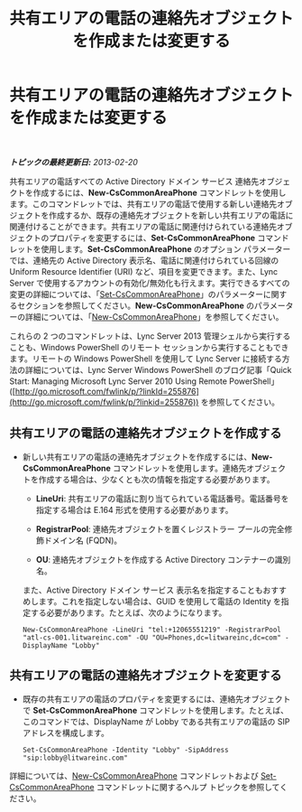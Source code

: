 ﻿---
title: 共有エリアの電話の連絡先オブジェクトを作成または変更する
TOCTitle: 共有エリアの電話の連絡先オブジェクトを作成または変更する
ms:assetid: eec33ad1-e4f2-49b2-91d6-d5a9d2e1714b
ms:mtpsurl: https://technet.microsoft.com/ja-jp/library/JJ994083(v=OCS.15)
ms:contentKeyID: 52056743
ms.date: 05/19/2016
mtps_version: v=OCS.15
ms.translationtype: HT
---

# 共有エリアの電話の連絡先オブジェクトを作成または変更する

 

_**トピックの最終更新日:** 2013-02-20_

共有エリアの電話すべての Active Directory ドメイン サービス 連絡先オブジェクトを作成するには、**New-CsCommonAreaPhone** コマンドレットを使用します。このコマンドレットでは、共有エリアの電話で使用する新しい連絡先オブジェクトを作成するか、既存の連絡先オブジェクトを新しい共有エリアの電話に関連付けることができます。共有エリアの電話に関連付けられている連絡先オブジェクトのプロパティを変更するには、**Set-CsCommonAreaPhone** コマンドレットを使用します。**Set-CsCommonAreaPhone** のオプション パラメーターでは、連絡先の Active Directory 表示名、電話に関連付けられている回線の Uniform Resource Identifier (URI) など、項目を変更できます。また、Lync Server で使用するアカウントの有効化/無効化も行えます。実行できるすべての変更の詳細については、「[Set-CsCommonAreaPhone](set-cscommonareaphone.md)」のパラメーターに関するセクションを参照してください。**New-CsCommonAreaPhone** のパラメーターの詳細については、「[New-CsCommonAreaPhone](new-cscommonareaphone.md)」を参照してください。

これらの 2 つのコマンドレットは、Lync Server 2013 管理シェルから実行することも、Windows PowerShell のリモート セッションから実行することもできます。リモートの Windows PowerShell を使用して Lync Server に接続する方法の詳細については、Lync Server Windows PowerShell のブログ記事「Quick Start: Managing Microsoft Lync Server 2010 Using Remote PowerShell」 ([http://go.microsoft.com/fwlink/p/?linkId=255876](http://go.microsoft.com/fwlink/p/?linkid=255876)) を参照してください。


## 共有エリアの電話の連絡先オブジェクトを作成する

  - 新しい共有エリアの電話の連絡先オブジェクトを作成するには、**New-CsCommonAreaPhone** コマンドレットを使用します。連絡先オブジェクトを作成する場合は、少なくとも次の情報を指定する必要があります。
    
      - **LineUri**: 共有エリアの電話に割り当てられている電話番号。電話番号を指定する場合は E.164 形式を使用する必要があります。
    
      - **RegistrarPool**: 連絡先オブジェクトを置くレジストラー プールの完全修飾ドメイン名 (FQDN)。
    
      - **OU**: 連絡先オブジェクトを作成する Active Directory コンテナーの識別名。
    
    また、Active Directory ドメイン サービス 表示名を指定することもおすすめします。これを指定しない場合は、GUID を使用して電話の Identity を指定する必要があります。たとえば、次のようになります。
    
        New-CsCommonAreaPhone -LineUri "tel:+12065551219" -RegistrarPool "atl-cs-001.litwareinc.com" -OU "OU=Phones,dc=litwareinc,dc=com" -DisplayName "Lobby"

## 共有エリアの電話の連絡先オブジェクトを変更する

  - 既存の共有エリアの電話のプロパティを変更するには、連絡先オブジェクトで **Set-CsCommonAreaPhone** コマンドレットを使用します。たとえば、このコマンドでは、DisplayName が Lobby である共有エリアの電話の SIP アドレスを構成します。
    
        Set-CsCommonAreaPhone -Identity "Lobby" -SipAddress "sip:lobby@litwareinc.com"

詳細については、[New-CsCommonAreaPhone](new-cscommonareaphone.md) コマンドレットおよび [Set-CsCommonAreaPhone](set-cscommonareaphone.md) コマンドレットに関するヘルプ トピックを参照してください。

